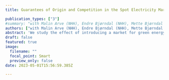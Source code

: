 ```yaml
---
title: Guarantees of Origin and Competition in the Spot Electricity Market

publication_types: ["3"]
#summary: "with Malin Arve (NHH), Endre Bjørndal (NHH), Mette Bjørndal (NHH), Mario Blázquez (NHH)."
authors: ["with Malin Arve (NHH), Endre Bjørndal (NHH), Mette Bjørndal (NHH), Mario Blázquez (NHH)"]
abstract: 'We study the effect of introducing a market for green energy attributes on the market for the energy itself. In Europe, renewable energy producers receive Guarantees of Origin (GOs) that they can sell to consumers who wish to declare their electricity consumption as "green". In a model of price competition, we show how the introduction of such a GO market can increase competition in the spot electricity market, leading to reduced electricity prices. In the current market design, the trade of GOs is not restricted by the physical transmission capacity in the spot electricity market. However, since the production capacity of GOs is still limited by the total dispatch of electricity, suppliers have incentives to compete more fiercely in the spot market. This pro-competitive effect disappears if the physical transmission capacity is also imposed on the GO market.'
draft: false
featured: true
image:
  filename: ""
  focal_point: Smart
  preview_only: false
date: 2023-05-01T15:56:59.385Z

---
```

